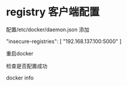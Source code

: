 <!--
 * @Author: wjn
 * @Date: 2020-09-25 11:20:59
 * @LastEditors: wjn
 * @LastEditTime: 2020-09-25 11:22:40
-->
# registry 客户端配置

配置/etc/docker/daemon.json
添加

"insecure-registries": [
    "192.168.137.100:5000"
]

重启docker

 

检查是否配置成功

docker info 
